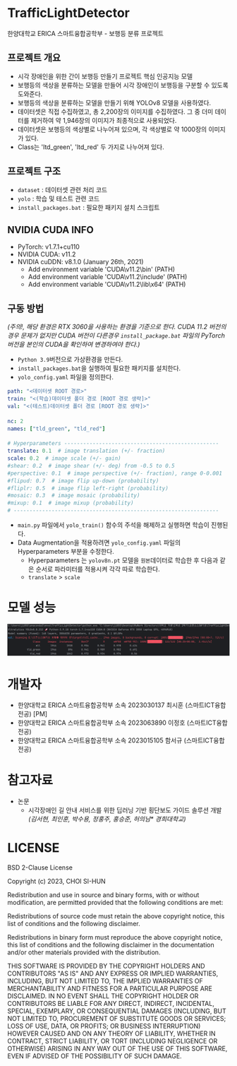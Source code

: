 # TrafficLightDetector
한양대학교 ERICA 스마트융합공학부 - 보행등 분류 프로젝트

## 프로젝트 개요
- 시각 장애인을 위한 간이 보행등 만들기 프로젝트 핵심 인공지능 모델
- 보행등의 색상을 분류하는 모델을 만들어 시각 장애인이 보행등을 구분할 수 있도록 도와준다.
- 보행등의 색상을 분류하는 모델을 만들기 위해 YOLOv8 모델을 사용하였다.
- 데이터셋은 직접 수집하였고, 총 2,200장의 이미지를 수집하였다. 그 중 더미 데이터를 제거하여 약 1,946장의 이미지가 최종적으로 사용되었다.
- 데이터셋은 보행등의 색상별로 나누어져 있으며, 각 색상별로 약 1000장의 이미지가 있다.
- Class는 'ltd_green', 'ltd_red' 두 가지로 나누어져 있다.

## 프로젝트 구조
- `dataset` : 데이터셋 관련 처리 코드
- `yolo` : 학습 및 테스트 관련 코드
- `install_packages.bat` : 필요한 패키지 설치 스크립트

##  NVIDIA CUDA INFO
* PyTorch: v1.7.1+cu110
* NVIDIA CUDA: v11.2
* NVIDIA cuDDN: v8.1.0 (January 26th, 2021)
  * Add environment variable 'CUDA\v11.2\bin' (PATH)
  * Add environment variable 'CUDA\v11.2\include' (PATH)
  * Add environment variable 'CUDA\v11.2\lib\x64' (PATH)

## 구동 방법
_(주의!, 해당 환경은 RTX 3060을 사용하는 환경을 기준으로 한다. CUDA 11.2 버전의 경우 문제가 없지만 CUDA 버전이 다른경우 `install_package.bat` 파일의 PyTorch 버전을 본인의 CUDA을 확인하여 변경하여야 한다.)_

- `Python 3.9`버전으로 가상환경을 만든다. 
- `install_packages.bat`을 실행하여 필요한 패키지를 설치한다.
- `yolo_config.yaml` 파일을 정의한다.
```yaml
path: "<데이터셋 ROOT 경로>"
train: "<(학습)데이터셋 폴더 경로 [ROOT 경로 생략]>"
val: "<(테스트)데이터셋 폴더 경로 [ROOT 경로 생략]>"

nc: 2
names: ["tld_green", "tld_red"]

# Hyperparameters -------------------------------------------------
translate: 0.1  # image translation (+/- fraction)
scale: 0.2  # image scale (+/- gain)
#shear: 0.2  # image shear (+/- deg) from -0.5 to 0.5
#perspective: 0.1  # image perspective (+/- fraction), range 0-0.001
#flipud: 0.7  # image flip up-down (probability)
#fliplr: 0.5  # image flip left-right (probability)
#mosaic: 0.3  # image mosaic (probability)
#mixup: 0.1  # image mixup (probability)
# -----------------------------------------------------------------
```
* `main.py` 파일에서 `yolo_train()` 함수의 주석을 해제하고 실행하면 학습이 진행된다.
* Data Augmentation을 적용하려면 `yolo_config.yaml` 파일의 Hyperparameters 부분을 수정한다.
  + Hyperparameters 는 `yolov8n.pt` 모델을 `원본`데이터로 학습한 후 다음과 같은 순서로 파라미터를 적용시켜 각각 따로 학습한다.
  + `translate` > `scale`
# 모델 성능
![model_train_result](/model_train_result.png)

# 개발자
- 한양대학교 ERICA 스마트융합공학부 소속 2023030137 최시훈 (스마트ICT융합 전공) [PM]
- 한양대학교 ERICA 스마트융합공학부 소속 2023063890 이정호 (스마트ICT융합 전공)
- 한양대학교 ERICA 스마트융합공학부 소속 2023015105 함서규 (스마트ICT융합 전공)

# 참고자료
* 논문
  - 시각장애인 길 안내 서비스를 위한 딥러닝 기반 횡단보도 가이드 솔루션 개발 _(김서현, 최인훈, 박수용, 정홍주, 홍승준, 허의남*
경희대학교)_

# LICENSE
BSD 2-Clause License

Copyright (c) 2023, CHOI SI-HUN

Redistribution and use in source and binary forms, with or without modification, are permitted provided that the following conditions are met:

Redistributions of source code must retain the above copyright notice, this list of conditions and the following disclaimer.

Redistributions in binary form must reproduce the above copyright notice, this list of conditions and the following disclaimer in the documentation and/or other materials provided with the distribution.

THIS SOFTWARE IS PROVIDED BY THE COPYRIGHT HOLDERS AND CONTRIBUTORS "AS IS" AND ANY EXPRESS OR IMPLIED WARRANTIES, INCLUDING, BUT NOT LIMITED TO, THE IMPLIED WARRANTIES OF MERCHANTABILITY AND FITNESS FOR A PARTICULAR PURPOSE ARE DISCLAIMED. IN NO EVENT SHALL THE COPYRIGHT HOLDER OR CONTRIBUTORS BE LIABLE FOR ANY DIRECT, INDIRECT, INCIDENTAL, SPECIAL, EXEMPLARY, OR CONSEQUENTIAL DAMAGES (INCLUDING, BUT NOT LIMITED TO, PROCUREMENT OF SUBSTITUTE GOODS OR SERVICES; LOSS OF USE, DATA, OR PROFITS; OR BUSINESS INTERRUPTION) HOWEVER CAUSED AND ON ANY THEORY OF LIABILITY, WHETHER IN CONTRACT, STRICT LIABILITY, OR TORT (INCLUDING NEGLIGENCE OR OTHERWISE) ARISING IN ANY WAY OUT OF THE USE OF THIS SOFTWARE, EVEN IF ADVISED OF THE POSSIBILITY OF SUCH DAMAGE.
